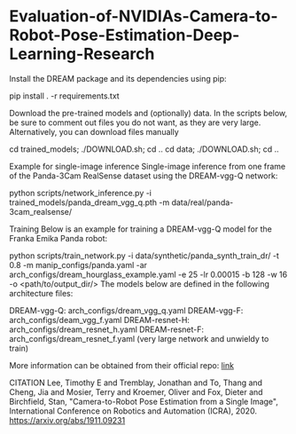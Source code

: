 # Evaluation-of-NVIDIAs-Camera-to-Robot-Pose-Estimation-Deep-Learning-Research

Install the DREAM package and its dependencies using pip:

pip install . -r requirements.txt

Download the pre-trained models and (optionally) data. In the scripts below, be sure to comment out files you do not want, as they are very large. Alternatively, you can download files manually

cd trained_models; ./DOWNLOAD.sh; cd ..
cd data; ./DOWNLOAD.sh; cd ..

Example for single-image inference
Single-image inference from one frame of the Panda-3Cam RealSense dataset using the DREAM-vgg-Q network:

python scripts/network_inference.py -i trained_models/panda_dream_vgg_q.pth -m data/real/panda-3cam_realsense/

Training
Below is an example for training a DREAM-vgg-Q model for the Franka Emika Panda robot:

python scripts/train_network.py -i data/synthetic/panda_synth_train_dr/ -t 0.8 -m manip_configs/panda.yaml -ar arch_configs/dream_hourglass_example.yaml -e 25 -lr 0.00015 -b 128 -w 16 -o <path/to/output_dir/>
The models below are defined in the following architecture files:

DREAM-vgg-Q: arch_configs/dream_vgg_q.yaml
DREAM-vgg-F: arch_configs/deam_vgg_f.yaml
DREAM-resnet-H: arch_configs/dream_resnet_h.yaml
DREAM-resnet-F: arch_configs/dream_resnet_f.yaml (very large network and unwieldy to train)

More information can be obtained from their official repo: [link](https://github.com/NVlabs/DREAM)

CITATION
  Lee, Timothy E and Tremblay, Jonathan and To, Thang and Cheng, Jia and Mosier, Terry and Kroemer, Oliver and Fox, Dieter and Birchfield, Stan, "Camera-to-Robot Pose Estimation from a Single Image", International Conference on Robotics and Automation (ICRA), 2020. https://arxiv.org/abs/1911.09231
